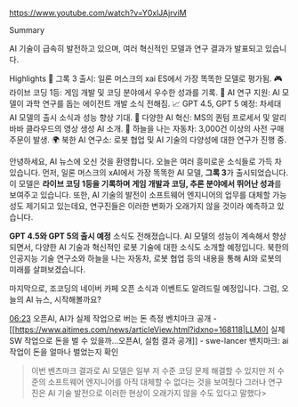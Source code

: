 https://www.youtube.com/watch?v=Y0xlJAjrviM

Summary

AI 기술이 급속히 발전하고 있으며, 여러 혁신적인 모델과 연구 결과가 발표되고 있습니다.

Highlights
🚀 그록 3 출시: 일론 머스크의 xai ES에서 가장 똑똑한 모델로 평가됨.
🎮 라이브 코딩 1등: 게임 개발 및 코딩 분야에서 우수한 성과를 기록.
🔬 AI 연구 지원: AI 모델이 과학 연구를 돕는 에이전트 개발 소식 전해짐.
📈 GPT 4.5, GPT 5 예정: 차세대 AI 모델의 출시 소식과 성능 향상 기대.
🤖 다양한 AI 혁신: MS의 퀀텀 프로세서 및 알리바바 클라우드의 영상 생성 AI 소개.
🚁 하늘을 나는 자동차: 3,000건 이상의 사전 구매 주문이 발생.
🌍 북한 AI 연구소: 로봇 협업 및 AI 기술의 다양성에 대한 연구가 진행 중.

안녕하세요, AI 뉴스에 오신 것을 환영합니다. 오늘은 여러 흥미로운 소식들로 가득 차 있습니다. 먼저, 일론 머스크의 xAI에서 가장 똑똑한 AI 모델, **그록 3**가 출시되었습니다. 이 모델은 **라이브 코딩 1등을 기록하며 게임 개발과 코딩, 추론 분야에서 뛰어난 성과**를 보여주고 있습니다. 또한, AI 기술의 발전이 소프트웨어 엔지니어의 업무를 대체할 가능성도 제기되고 있는데요, 연구진들은 이러한 변화가 오래가지 않을 것이라 예측하고 있습니다.

**GPT 4.5와 GPT 5의 출시 예정** 소식도 전해졌습니다. AI 모델의 성능이 계속해서 향상되면서, 다양한 AI 기술과 혁신적인 로봇 기술에 대한 소식도 소개할 예정입니다. 북한의 인공지능 기술 연구소와 하늘을 나는 자동차, 로봇 협업 등의 내용을 통해 AI와 로봇의 미래를 살펴보겠습니다.

마지막으로, 조코딩의 네이버 카페 오픈 소식과 이벤트도 알려드릴 예정입니다. 그럼, 오늘의 AI 뉴스, 시작해볼까요?

[06:23](https://www.youtube.com/watch?v=Y0xlJAjrviM&t=383s) 오픈AI, AI가 실제 작업으로 버는 돈 측정 벤치마크 공개
	- [[https://www.aitimes.com/news/articleView.html?idxno=168118|LLM이 실제 SW 작업으로 돈을 벌 수 있을까...오픈AI, 실험 결과 공개]]
	- swe-lancer 밴치마크: ai 작업이 돈을 얼마나 벌었는지 확인
	
> 이번 벤츠마크 결과로 AI 모델은 일부 저 수준 코딩 문제 해결할 수 있지만 저 수준의 소프트웨어 엔지니어를 아직 대체할 수 없다는 것을 보여줬다 그러나 연구진은 AI 기술 발전으로 이러한 현상이 오래가지 않을 수도 있다고 말했다> 	
